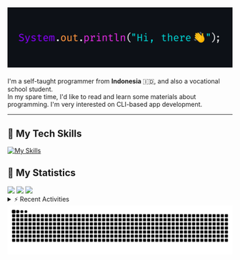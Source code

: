 <!-- Header Badges -->
<!--
[![Profile Views](https://komarev.com/ghpvc/?username=mitsuki31&color=blue&label=PROFILE+VIEWS)](https://github.com/mitsuki31)
[![Follow](https://img.shields.io/twitter/url?url=https%3A%2F%2Ftwitter.com%2Fryuumitsuki31)](https://twitter.com/ryuumitsuki31)
-->

<h2><img src="images/hi_there.png"/></h2>

I'm a self-taught programmer from **Indonesia** 🇮🇩, and also a vocational school student.  
In my spare time, I'd like to read and learn some materials about programming. I'm very interested on CLI-based app development.

---

## 👾 My Tech Skills

[![My Skills](https://skillicons.dev/icons?i=py,c,cpp,java,js,ts,css,sass,html,bash,arduino)](https://skillicons.dev)


## 🔭 My Statistics

<picture id="stats">
    <source 
            srcset="https://github-readme-stats.vercel.app/api?username=mitsuki31&show_icons=true&theme=tokyonight&include_all_commits=true&show_private=falsee&hide=stars"
            media="(prefers-color-scheme: dark)"
    />
    <source
            srcset="https://github-readme-stats.vercel.app/api?username=mitsuki31&show_icons=true&include_all_commits=true&show_private=false&hide=stars"
            media="(prefers-color-scheme: light), (prefers-color-scheme: no-preference)"
    />
    <img src="https://github-readme-stats.vercel.app/api?username=mitsuki31&show_icons=true&include_all_commits=true&show_private=false&hide=stars" />
</picture>

<picture id="top-langs">
    <source
            srcset="https://github-readme-stats.vercel.app/api/top-langs/?username=mitsuki31&layout=donut&theme=tokyonight&count_private=true&langs_count=10"
            media="(prefers-color-scheme: dark)"
    />
    <source
            srcset="https://github-readme-stats.vercel.app/api/top-langs/?username=mitsuki31&layout=donut&count_private=true&langs_count=10"
            media="(prefers-color-scheme: light), (prefers-color-scheme: no-preference)"
    />
    <img src="https://github-readme-stats.vercel.app/api/top-langs/?username=mitsuki31&layout=donut&langs_count=10&count_private=true" />
</picture>

<picture id="profile-summary">
    <source
            srcset="https://github-profile-summary-cards.vercel.app/api/cards/profile-details?username=mitsuki31&theme=tokyonight"
            media="(prefers-color-scheme: dark)"
    />
    <source
            srcset="https://github-profile-summary-cards.vercel.app/api/cards/profile-details?username=mitsuki31&theme=github"
            media="(prefers-color-scheme: light), (prefers-color-scheme: no-preference)"
    />
    <img src="https://github-profile-summary-cards.vercel.app/api/cards/profile-details?username=mitsuki31" />
</picture>

<br/>


<details>
<summary>⚡ Recent Activities</summary>

<!--START_SECTION:activity-->
1. 🚀 Published release [v1.0.0 Stable](https://github.com/mitsuki31/ytmp3-js/releases/tag/v1.0.0) in [mitsuki31/ytmp3-js](https://github.com/mitsuki31/ytmp3-js)
2. 🎉 Merged PR [#15](https://github.com/mitsuki31/ytmp3-js/pull/15) in [mitsuki31/ytmp3-js](https://github.com/mitsuki31/ytmp3-js)
3. 💪 Opened PR [#15](https://github.com/mitsuki31/ytmp3-js/pull/15) in [mitsuki31/ytmp3-js](https://github.com/mitsuki31/ytmp3-js)
4. 🎉 Merged PR [#14](https://github.com/mitsuki31/ytmp3-js/pull/14) in [mitsuki31/ytmp3-js](https://github.com/mitsuki31/ytmp3-js)
5. 💪 Opened PR [#14](https://github.com/mitsuki31/ytmp3-js/pull/14) in [mitsuki31/ytmp3-js](https://github.com/mitsuki31/ytmp3-js)
6. 🚀 Published release [v0.5.0](https://github.com/mitsuki31/temppath/releases/tag/v0.5.0) in [mitsuki31/temppath](https://github.com/mitsuki31/temppath)
7. 🚀 Published release [temppath@0.4.0](https://github.com/mitsuki31/temppath/releases/tag/v0.4.0) in [mitsuki31/temppath](https://github.com/mitsuki31/temppath)
8. 🎉 Merged PR [#6](https://github.com/mitsuki31/temppath/pull/6) in [mitsuki31/temppath](https://github.com/mitsuki31/temppath)
9. 💪 Opened PR [#6](https://github.com/mitsuki31/temppath/pull/6) in [mitsuki31/temppath](https://github.com/mitsuki31/temppath)
10. 🎉 Merged PR [#13](https://github.com/mitsuki31/ytmp3-js/pull/13) in [mitsuki31/ytmp3-js](https://github.com/mitsuki31/ytmp3-js)
<!--END_SECTION:activity-->

</details>

<picture>
  <!-- For dark theme -->
  <source
    srcset="https://raw.githubusercontent.com/mitsuki31/mitsuki31/output/github-snake-dark.svg"
    media="(prefers-color-scheme: dark)"
  />
  <!-- For light theme -->
  <source
    srcset="https://raw.githubusercontent.com/mitsuki31/mitsuki31/output/github-snake.svg"
    media="(prefers-color-scheme: light)"
  />
  <!-- Default -->
  <img
    alt="GitHub Contribution Grid Snake"
    src="https://raw.githubusercontent.com/mitsuki31/mitsuki31/output/github-snake.svg"
  />
</picture>
